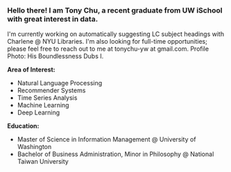 ### Hello there! I am Tony Chu, a recent graduate from UW iSchool with great interest in data.

I'm currently working on automatically suggesting LC subject headings with Charlene @ NYU Libraries. I'm also looking for full-time opportunities; please feel free to reach out to me at tonychu-yw at gmail.com. Profile Photo: His Boundlessness Dubs I.

**Area of Interest:**
- Natural Language Processing
- Recommender Systems 
- Time Series Analysis
- Machine Learning 
- Deep Learning

**Education:**
- Master of Science in Information Management @ University of Washington
- Bachelor of Business Administration, Minor in Philosophy @ National Taiwan University 
